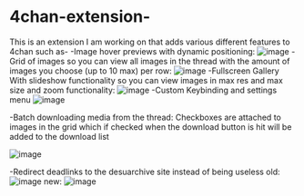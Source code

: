 # 4chan-extension-
This is an extension I am working on that adds various different features to 4chan such as-
-Image hover previews with dynamic positioning:
![image](https://github.com/LukeGirvan/4chan-extension-/assets/126108451/2cba4417-e78b-43f7-864c-4aa525d08ef4)
-Grid of images so you can view all images in the thread with the amount of images you choose (up to 10 max) per row:
![image](https://github.com/LukeGirvan/4chan-extension-/assets/126108451/24f1f024-071c-40cd-abe1-deafe39b6327)
-Fullscreen Gallery With slideshow functionality so you can view images in max res and max size and zoom functionality:
![image](https://github.com/LukeGirvan/4chan-extension-/assets/126108451/f8980662-a580-4df2-9c30-83718103c03d)
-Custom Keybinding and settings menu
![image](https://github.com/LukeGirvan/4chan-extension-/assets/126108451/2eb03f6c-e988-440f-95b3-2804f0c6ba65)



-Batch downloading media from the thread:
Checkboxes are attached to images in the grid which if checked when the download button is hit will be added to the download list




![image](https://github.com/LukeGirvan/4chan-extension-/assets/126108451/bc5903c6-152d-403b-80f1-a687dd19d7b1)


-Redirect deadlinks to the desuarchive site instead of being useless
old:
![image](https://github.com/LukeGirvan/4chan-extension-/assets/126108451/80231772-27ab-4540-b30a-63d38295c6ec)
new:
![image](https://github.com/LukeGirvan/4chan-extension-/assets/126108451/c490d916-3361-48b1-b1cd-1ff7ecbb7135)



